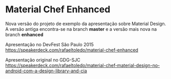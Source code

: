 # Material Chef Enhanced

Nova versão do projeto de exemplo da apresentação sobre Material Design.
A versão antiga encontra-se na branch __master__ e a versão mais nova na branch __enhanced__

Apresentação no DevFest São Paulo 2015
https://speakerdeck.com/rafaeltoledo/material-chef-enhanced

Apresentação original no GDG-SJC
https://speakerdeck.com/rafaeltoledo/material-chef-material-design-no-android-com-a-design-library-and-cia
